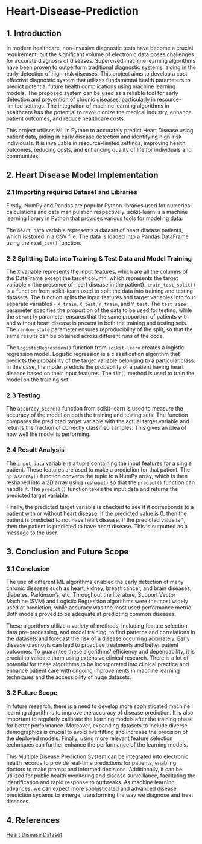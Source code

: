 # Heart-Disease-Prediction

## 1. Introduction
In modern healthcare, non-invasive diagnostic tests have become a crucial requirement, but the significant volume of electronic data poses challenges for accurate diagnosis of diseases. Supervised machine learning algorithms have been proven to outperform traditional diagnostic systems, aiding in the early detection of high-risk diseases. This project aims to develop a cost effective diagnostic system that utilizes fundamental health parameters to predict potential future health complications using machine learning models. The proposed system can be used as a reliable tool for early detection and prevention of chronic diseases, particularly in resource-limited settings. The integration of machine learning algorithms in healthcare has the potential to revolutionize the medical industry, enhance patient outcomes, and reduce healthcare costs.

This project utilises ML in Python to accurately predict Heart Disease using patient data, aiding in early disease detection and identifying high-risk individuals. It is invaluable in resource-limited settings, improving health outcomes, reducing costs, and enhancing quality of life for individuals and communities.


## 2. Heart Disease Model Implementation

### 2.1 Importing required Dataset and Libraries

Firstly, NumPy and Pandas are popular Python libraries used for numerical calculations and data manipulation respectively. scikit-learn is a machine learning library in Python that provides various tools for modeling data.

The `heart_data` variable represents a dataset of heart disease patients, which is stored in a CSV file. The data is loaded into a Pandas DataFrame using the `read_csv()` function.


### 2.2 Splitting Data into Training & Test Data and Model Training

The `X` variable represents the input features, which are all the columns of the DataFrame except the target column, which represents the target variable `Y` (the presence of heart disease in the patient). `train_test_split()` is a function from scikit-learn used to split the data into training and testing datasets. The function splits the input features and target variables into four separate variables - `X_train`, `X_test`, `Y_train`, and `Y_test`. The `test_size` parameter specifies the proportion of the data to be used for testing, while the `stratify` parameter ensures that the same proportion of patients with and without heart disease is present in both the training and testing sets. The `random_state` parameter ensures reproducibility of the split, so that the same results can be obtained across different runs of the code.

The `LogisticRegression()` function from `scikit-learn` creates a logistic regression model. Logistic regression is a classification algorithm that predicts the probability of the target variable belonging to a particular class. In this case, the model predicts the probability of a patient having heart disease based on their input features. The `fit()` method is used to train the model on the training set.


### 2.3 Testing

The `accuracy_score()` function from scikit-learn is used to measure the accuracy of the model on both the training and testing sets. The function compares the predicted target variable with the actual target variable and returns the fraction of correctly classified samples. This gives an idea of how well the model is performing.


### 2.4 Result Analysis

The `input_data` variable is a tuple containing the input features for a single patient. These features are used to make a prediction for that patient. The `np.asarray()` function converts the tuple to a NumPy array, which is then reshaped into a 2D array using `reshape()` so that the `predict()` function can handle it. The `predict()` function takes the input data and returns the predicted target variable.

Finally, the predicted target variable is checked to see if it corresponds to a patient with or without heart disease. If the predicted value is 0, then the patient is predicted to not have heart disease. If the predicted value is 1, then the patient is predicted to have heart disease. This is outputted as a message to the user.


## 3. Conclusion and Future Scope

### 3.1 Conclusion

The use of different ML algorithms enabled the early detection of many chronic diseases such as heart, kidney, breast cancer, and brain diseases, diabetes, Parkinson’s, etc. Throughout the literature, Support Vector Machine (SVM) and Logistic Regression algorithms were the most widely used at prediction, while accuracy was the most used performance metric. Both models proved to be adequate at predicting common diseases.

These algorithms utilize a variety of methods, including feature selection, data pre-processing, and model training, to find patterns and correlations in the datasets and forecast the risk of a disease occurring accurately. Early disease diagnosis can lead to proactive treatments and better patient outcomes. To guarantee these algorithms' efficiency and dependability, it is crucial to validate them using extensive clinical research. There is a lot of potential for these algorithms to be incorporated into clinical practice and enhance patient care with ongoing improvements in machine learning techniques and the accessibility of huge datasets.

### 3.2 Future Scope

In future research, there is a need to develop more sophisticated machine learning algorithms to improve the accuracy of disease prediction. It is also important to regularly calibrate the learning models after the training phase for better performance. Moreover, expanding datasets to include diverse demographics is crucial to avoid overfitting and increase the precision of the deployed models. Finally, using more relevant feature selection techniques can further enhance the performance of the learning models.

This Multiple Disease Prediction System can be integrated into electronic health records to provide real-time predictions for patients, enabling doctors to make prompt and informed decisions. Additionally, it can be utilized for public health monitoring and disease surveillance, facilitating the identification and rapid response to outbreaks. As machine learning advances, we can expect more sophisticated and advanced disease prediction systems to emerge, transforming the way we diagnose and treat diseases.


## 4. References

[Heart Disease Dataset](https://www.kaggle.com/datasets/aavigan/cleveland-clinic-heart-disease-dataset)
